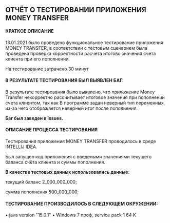 ОТЧЁТ О ТЕСТИРОВАНИИ ПРИЛОЖЕНИЯ MONEY TRANSFER
-------------------------------------------------
#### КРАТКОЕ ОПИСАНИЕ ####

13.01.2021 было проведено функциональное тестирование приложения MONEY TRANSFER, в соответствии 
с тестовым сценарием была проведена проверка корректности расчета итогово значения счета клиента 
при его пополнении.

На тестирование затрачено 30 минут

#### В РЕЗУЛЬТАТЕ ТЕСТИРОВАНИЯ БЫЛ ВЫЯВЛЕН БАГ: ####

В результате тестирования было выявлено, что приложение Money Transfer некорректно 
рассчитывает итоговое значения при пополнении счета клиентом, так как В программе 
задан неверный тип переменных,  из-за чего отображается неверный итог после пополнения.

**Баг был заведен в Issues.**

#### ОПИСАНИЕ ПРОЦЕССА ТЕСТИРОВАНИЯ ####

Тестирования приложения MONEY TRANSFER проводилось в среде INTELLIJ IDEA.

Был запущен код приложения с введеными значениями текущего баланса счёта клиента и суммы пополнения.

**В качестве тестовых данных использовались данные:**

текущий баланс  2_000_000_000;

сумма пополнения 500_000_000;

#### ТЕСТИРОВАНИЕ ПРОИЗВОДИЛОСЬ В СЛЕДУЮЩЕМ ОКРУЖЕНИИ: ####

• java version "15.0.1"
• Windows 7 проф, service pack 1 64 K
